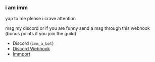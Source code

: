 ### i am imm

yap to me please i crave attention

msg my discord or if you are funny send a msg through this webhook (bonus points if you join the guild)
- Discord (`imm_a_bot`)
- [Discord Webhook](<https://discord.com/api/webhooks/1234678012746661940/XvzMHE2X-skV4nfQmPorNKVmJniXrA-vwEj8G53Pda2c3oJbMXyA8xBhjjSQuynL7EQM>)
- [Immport](<imm.fly.dev>)

